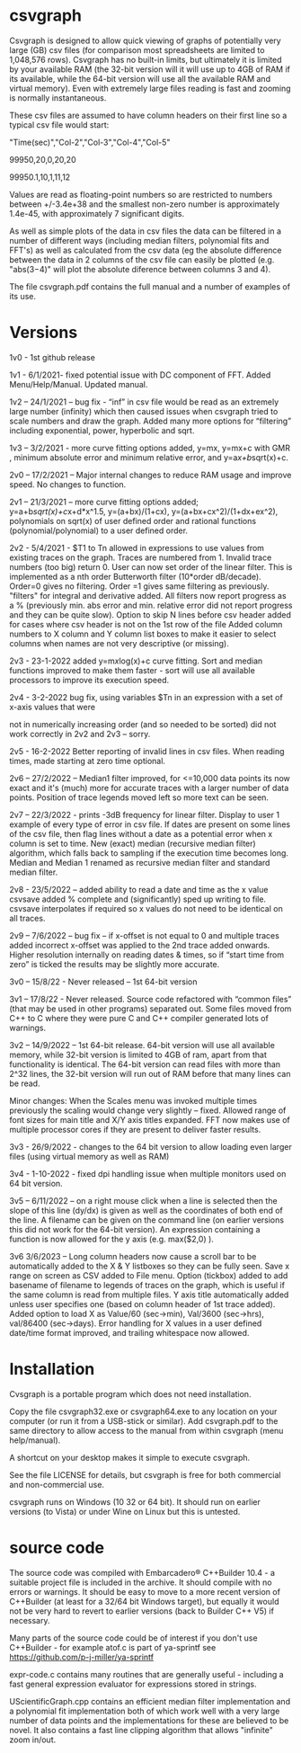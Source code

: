 # csvgraph
Csvgraph is designed to allow quick viewing of graphs of potentially very large (GB) csv files (for comparison most spreadsheets are limited to 1,048,576 rows). Csvgraph has no built-in limits, but ultimately it is limited by your available RAM (the 32-bit version will it will use up to 4GB of RAM if its available, while the 64-bit version will use all the available RAM and virtual memory).  Even with extremely large files reading is fast and zooming is normally instantaneous.

These csv files are assumed to have column headers on their first line so a typical csv file would start:

  "Time(sec)","Col-2","Col-3","Col-4","Col-5"
  
  99950,20,0,20,20
  
  99950.1,10,1,11,12

Values are read as floating-point numbers so are restricted to numbers between +/-3.4e+38 and the smallest non-zero number is approximately 1.4e-45, with approximately 7 significant digits.

As well as simple plots of the data in csv files the data can be filtered in a number of different ways (including median filters, polynomial fits and FFT's) as well as calculated from the csv data (eg the absolute difference between the data in 2 columns of the csv file can easily be plotted (e.g. "abs($3-$4)" will plot the absolute diference between columns 3 and 4).

The file csvgraph.pdf contains the full manual and a number of examples of its use.

# Versions
1v0 - 1st github release

1v1 - 6/1/2021- fixed potential issue with DC component of FFT. Added Menu/Help/Manual. Updated manual.

1v2 – 24/1/2021 – bug fix - “inf” in csv file would be read as an extremely large number (infinity) 
     which then caused issues when csvgraph tried to scale numbers and draw the 
     graph.	Added many more options for “filtering” including exponential, power, hyperbolic and sqrt.

1v3 – 3/2/2021	- more curve fitting options added, y=mx, y=mx+c with GMR , minimum absolute 
error and minimum relative error, and y=a*x+b*sqrt(x)+c.

2v0 – 17/2/2021 – Major internal changes to reduce RAM usage and improve speed. 
No changes to function.

2v1 – 21/3/2021 – more curve fitting options added;  y=a+b*sqrt(x)+c*x+d*x^1.5, y=(a+bx)/(1+cx), 
y=(a+bx+cx^2)/(1+dx+ex^2), polynomials on sqrt(x) of user defined order and rational functions (polynomial/polynomial) to a user defined order.

2v2 - 5/4/2021 - $T1 to Tn allowed in expressions to use values from existing traces on the graph.
 Traces are numbered from 1. Invalid trace numbers (too big) return 0.
User can now set order of the linear filter. This is implemented as a nth order Butterworth filter (10*order dB/decade). Order=0 gives no filtering. Order =1 gives same filtering as previously.
"filters" for integral and derivative added.
All filters now report progress as a % (previously min. abs error and min. relative error did not report progress and they can be quite slow).
Option to skip N lines before csv header added for cases where csv header is not on the 1st row of the file
Added column numbers to X column and Y column list boxes to make it easier to select columns when names are not very descriptive (or missing).

2v3 - 23-1-2022 added y=m*x*log(x)+c curve fitting.
 Sort and median functions improved to make them faster - sort will use all available processors to improve its execution speed.

2v4 - 3-2-2022 bug fix, using variables $Tn in an expression with a set of x-axis values that were

  not in numerically increasing order (and so needed to be sorted) did not work correctly in 2v2 and 2v3 – sorry.

2v5 - 16-2-2022 Better reporting of invalid lines in csv files. When reading times, made starting at zero time optional.

2v6 – 27/2/2022 – Median1 filter improved, for <=10,000 data points its now exact and it's (much) more for accurate traces with a larger number of data points. Position of trace legends moved left so more text can be seen.

2v7 – 22/3/2022 - prints -3dB frequency for linear filter.
Display to user 1 example of every type of error in csv file.
If dates are present on some lines of the csv file, then flag lines without a date as a potential error when x column is set to time.
New (exact) median (recursive median filter) algorithm, which falls back to sampling if the execution time becomes long. Median and Median 1 renamed as recursive median filter and standard median filter.

2v8 - 23/5/2022 – added ability to read a date and time as the x value
csvsave added % complete and (significantly) sped up writing to file.
csvsave interpolates if required so x values do not need to be identical on all traces.

2v9 – 7/6/2022 – bug fix – if x-offset is not equal to 0 and multiple traces added incorrect x-offset
    was applied to the 2nd trace added onwards.
		Higher resolution internally on reading dates & times, so if “start time from zero” is
    ticked the results may be slightly more accurate.

3v0 – 	15/8/22 - Never released – 1st 64-bit version

3v1 – 17/8/22	- Never released. Source code refactored with “common files”
 (that may be used in other programs) separated out. Some files moved from C++ to C where they were pure C and C++ compiler generated lots of warnings.
 
3v2 – 14/9/2022 – 1st 64-bit release. 64-bit version will use all available memory, while 32-bit version 
is limited to 4GB of ram, apart from that functionality is identical. 
The 64-bit version can read files with more than 2^32 lines, the 32-bit version will run out of RAM before that many lines can be read.

Minor changes:
	When the Scales menu was invoked multiple times previously the scaling would change very slightly – fixed.
	Allowed range of font sizes for main title and X/Y axis titles expanded.
	FFT now makes use of multiple processor cores if they are present to deliver faster results.

3v3 - 26/9/2022 - changes to the 64 bit version to allow loading even larger files (using virtual memory as well as RAM)

3v4 - 1-10-2022 - fixed dpi handling issue when multiple monitors used on 64 bit version.

3v5 – 6/11/2022 – on a right mouse click when a line is selected then the slope of this line (dy/dx) is 
given as well as the coordinates of both end of the line. A filename can be given on the command line (on earlier versions this did not work for the 64-bit version). An expression containing a function is now allowed for the y axis (e.g. max($2,0) ).

3v6 3/6/2023 –
 Long column headers now cause a scroll bar to be automatically added to the X & Y listboxes so they can be fully seen.
Save x range on screen as CSV added to File menu.
Option (tickbox) added to add basename of filename to legends of traces on the graph, which is useful if the same column is read from multiple files.
Y axis title automatically added unless user specifies one (based on column header of 1st trace added).
Added option to load X as Value/60 (sec->min), Val/3600 (sec->hrs), val/86400 (sec->days).
Error handling for X values in a user defined date/time format improved, and trailing whitespace now allowed.


# Installation
Cvsgraph is a portable program which does not need installation.

Copy the file csvgraph32.exe or csvgraph64.exe to any location on your computer (or run it from a USB-stick or similar).
Add csvgraph.pdf to the same directory to allow access to the manual from within csvgraph (menu help/manual).

A shortcut on your desktop makes it simple to execute csvgraph.

See the file LICENSE for details, but csvgraph is free for both commercial and non-commercial use.

csvgraph runs on Windows (10 32 or 64 bit). It should run on earlier versions (to Vista) or under Wine on Linux but this is untested.

# source code
The source code was compiled with Embarcadero® C++Builder 10.4 - a suitable project file is included in the archive. It should compile with no errors or warnings.
It should be easy to move to a more recent version of C++Builder (at least for a 32/64 bit Windows target), but equally it would not be very hard to revert to earlier versions (back to Builder C++ V5) if necessary. 

Many parts of the source code could be of interest if you don't use C++Builder - for example atof.c is part of ya-sprintf see https://github.com/p-j-miller/ya-sprintf

expr-code.c contains many routines that are generally useful - including a fast general expression evaluator for expressions stored in strings.

UScientificGraph.cpp contains an efficient median filter implementation and a polynomial fit implementation both of which work well with a very large number of data points and the implementations for these are believed to be novel. 
It also contains a fast line clipping algorithm that allows "infinite" zoom in/out. 

